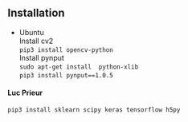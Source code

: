 ## Installation
 - Ubuntu  
Install cv2  
`pip3 install opencv-python`  
Install pynput  
`sudo apt-get install  python-xlib`  
`pip3 install pynput==1.0.5`  


#### Luc Prieur
`pip3 install sklearn scipy keras tensorflow h5py`
